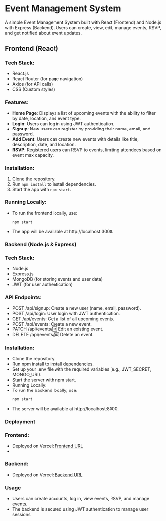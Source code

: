 ﻿# Event Management System

A simple Event Management System built with React (Frontend) and Node.js with Express (Backend). Users can create, view, edit, manage events, RSVP, and get notified about event updates.

## Frontend (React)

### Tech Stack:
- React.js
- React Router (for page navigation)
- Axios (for API calls)
- CSS (Custom styles)

### Features:
- **Home Page**: Displays a list of upcoming events with the ability to filter by date, location, and event type.
- **Login**: Users can log in using JWT authentication.
- **Signup**: New users can register by providing their name, email, and password.
- **Add Event**: Users can create new events with details like title, description, date, and location.
- **RSVP**: Registered users can RSVP to events, limiting attendees based on event max capacity.

### Installation:
1. Clone the repository.
2. Run `npm install` to install dependencies.
3. Start the app with `npm start`.

### Running Locally:
- To run the frontend locally, use:
  ```bash
  npm start
- The app will be available at http://localhost:3000.

### Backend (Node.js & Express)

### Tech Stack:
- Node.js
- Express.js
- MongoDB (for storing events and user data)
- JWT (for user authentication)

### API Endpoints:
- POST /api/signup: Create a new user (name, email, password).
- POST /api/login: User login with JWT authentication.
- GET /api/events: Get a list of all upcoming events.
- POST /api/events: Create a new event.
- PATCH /api/events/:id: Edit an existing event.
- DELETE /api/events/:id: Delete an event.

### Installation:
- Clone the repository.
- Run npm install to install dependencies.
- Set up your .env file with the required variables (e.g., JWT_SECRET, MONGO_URI).
- Start the server with npm start.
- Running Locally:
- To run the backend locally, use:
    ```bash
    npm start
- The server will be available at http://localhost:8000.

### Deployment

### Frontend:
- Deployed on Vercel: [Frontend URL](https://event-management-app-vyr7.vercel.app/)
- 

### Backend:
- Deployed on Vercel: [Backend URL](https://event-management-app-ashen.vercel.app/)

### Usage
- Users can create accounts, log in, view events, RSVP, and manage events.
- The backend is secured using JWT authentication to manage user sessions
